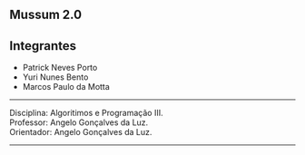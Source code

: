 ## Mussum 2.0

## Integrantes  
* Patrick Neves Porto 
* Yuri Nunes Bento
* Marcos Paulo da Motta 



***

 Disciplina: Algoritimos e Programação III.  
 Professor: Angelo Gonçalves da Luz.   
 Orientador: Angelo Gonçalves da Luz.    
 
***

